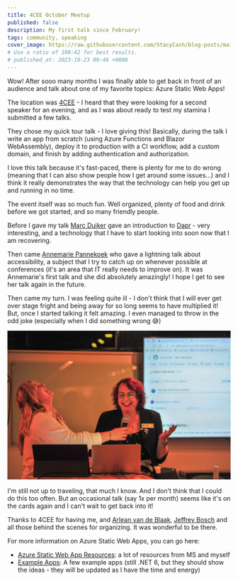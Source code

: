 ```yaml
---
title: 4CEE October Meetup
published: false
description: My first talk since February!
tags: community, speaking
cover_image: https://raw.githubusercontent.com/StacyCash/blog-posts/main/talks/2023/4cee/cover-image.jpg
# Use a ratio of 100:42 for best results.
# published_at: 2023-10-23 09:46 +0000
---
```


Wow! After sooo many months I was finally able to get back in front of an audience and talk about one of my favorite topics: Azure Static Web Apps!

The location was [4CEE](https://www.linkedin.com/company/4cee-group/) - I heard that they were looking for a second speaker for an evening, and as I was about ready to test my stamina I submitted a few talks.

They chose my quick tour talk - I love giving this! Basically, during the talk I write an app from scratch (using Azure Functions and Blazor WebAssembly), deploy it to production with a CI workflow, add a custom domain, and finish by adding authentication and authorization.

I love this talk because it's fast-paced, there is plenty for me to do wrong (meaning that I can also show people how I get around some issues...) and I think it really demonstrates the way that the technology can help you get up and running in no time.

The event itself was so much fun. Well organized, plenty of food and drink before we got started, and so many friendly people.

Before I gave my talk [Marc Duiker](https://www.linkedin.com/in/mduiker/) gave an introduction to [Dapr](https://dapr.io/) - very interesting, and a technology that I have to start looking into soon now that I am recovering.

Then came [Annemarie Pannekoek](https://www.linkedin.com/in/annemariepannekoek/) who gave a lightning talk about accessibility, a subject that I try to catch up on whenever possible at conferences (it's an area that IT really needs to improve on). It was Annemarie's first talk and she did absolutely amazingly! I hope I get to see her talk again in the future.

Then came my turn. I was feeling quite ill - I don't think that I will ever get over stage fright and being away for so long seems to have multiplied it! But, once I started talking it felt amazing. I even managed to throw in the odd joke (especially when I did something wrong 😅)

![Stacy and Arlean laughing](https://raw.githubusercontent.com/StacyCash/blog-posts/main/talks/2023/4cee/presenting.jpg)

I'm still not up to traveling, that much I know. And I don't think that I could do this too often. But an occasional talk (say 1x per month) seems like it's on the cards again and I can't wait to get back into it!

Thanks to 4CEE for having me, and [Arlean van de Blaak](https://www.linkedin.com/in/arlean-van-de-blaak/), [Jeffrey Bosch](https://www.linkedin.com/in/jeffrey-b-90496827/) and all those behind the scenes for organizing. It was wonderful to be there.

For more information on Azure Static Web Apps, you can go here:

- [Azure Static Web App Resources](https://dev.to/stacy_cash/azure-static-web-app-resources-3gnm): a lot of resources from MS and myself
- [Example Apps](https://github.com/StacyCashTalks/swa-auth-blazor): A few example apps (still .NET 6, but they should show the ideas - they will be updated as I have the time and energy)

